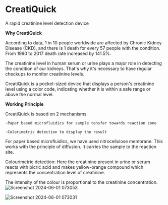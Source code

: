 # CreatiQuick
A rapid creatinine level detection device

**Why CreatiQuick**

According to data, 1 in 10 people worldwide are affected by Chronic Kidney Disease (CKD), and there is 1 death for every 57 people with the condition.
From 1990 to 2017 death rate increased by 141.5%.

The creatinine level in human serum or urine plays a major role in detecting the condition of our kidneys. That's why it's necessary to have regular checkups to monitor creatinine levels.

CreatiQuick is a pocket-sized device that displays a person's creatinine level using a color code, indicating whether it is within a safe range or above the normal level.

**Working Principle**

CreatiQuick is based on 2 mechanisms
    
    -Paper based microfluidics for sample tensfer towards reaction zone
    
    -Colorimetric detection to display the result

For paper based microfluidics, we have used nitrocellulose membrane. This works with the principle of diffusion. It carries the sample to the reaction site.

Colourimetric detection: Here the creatinine present in urine or serum reacts with picric acid and makes yellow-orange compound which represents the concentration level of creatinine.

The intensity of the colour is proportional to the creatinine concentration.
![Screenshot 2024-06-01 073053](https://github.com/arijit-m/CreatiQuick/assets/117001774/426dabc6-fda7-4331-9a84-80704d7d2e22)

![Screenshot 2024-06-01 073031](https://github.com/arijit-m/CreatiQuick/assets/117001774/ce425692-42ec-478c-b22a-38a8667a5a07)


